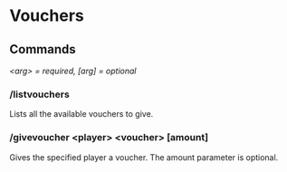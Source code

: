 # Vouchers
## Commands
_&lt;arg&gt; = required, [arg] = optional_

### /listvouchers
Lists all the available vouchers to give.

### /givevoucher &lt;player&gt; &lt;voucher&gt; [amount]
Gives the specified player a voucher. The amount parameter is optional.
